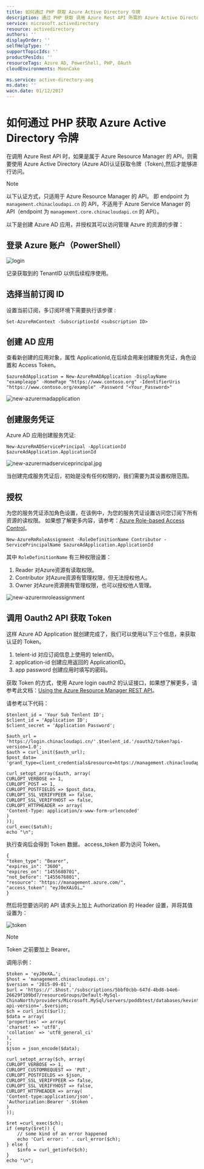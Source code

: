 ```yaml
---
title: 如何通过 PHP 获取 Azure Active Directory 令牌
description: 通过 PHP 获取 调用 Azure Rest API 所需的 Azure Active Directory 令牌
service: microsoft.activedirectory
resource: activedirectory
authors: ''
displayOrder: ''
selfHelpType: ''
supportTopicIds: ''
productPesIds: ''
resourceTags: Azure AD, PowerShell, PHP, OAuth
cloudEnvironments: MoonCake

ms.service: active-directory-aog
ms.date: ''
wacn.date: 01/12/2017
---
```


# 如何通过 PHP 获取 Azure Active Directory 令牌

在调用 Azure Rest API 时，如果是属于 Azure Resource Manager 的 API，则需要使用 Azure Active Directory (Azure AD)认证获取令牌（Token),然后才能够进行访问。

>[!NOTE]
>以下认证方式，只适用于 Azure Resource Manager 的 API。 即 endpoint 为 `management.chinacloudapi.cn` 的 API，不适用于 Azure Service Manager 的 API（endpoint 为 `management.core.chinacloudapi.cn` 的 API）。

以下是创建 Azure AD 应用，并授权其可以访问管理 Azure 的资源的步骤：

## 登录 Azure 账户（PowerShell）

![login](./media/aog-active-directory-howto-get-arm-token-by-php/login.jpg)

记录获取到的 TenantID 以供后续程序使用。

## 选择当前订阅 ID

设置当前订阅，多订阅环境下需要执行该步骤 :

```
Set-AzureRmContext -SubscriptionId <subscription ID>
```

## 创建 AD 应用

查看新创建的应用对象，属性 ApplicationId,在后续会用来创建服务凭证，角色设置和 Access Token。

```
$azureAdApplication = New-AzureRmADApplication -DisplayName "exampleapp" -HomePage "https://www.contoso.org" -IdentifierUris "https://www.contoso.org/example" -Password "<Your_Password>"
```

![new-azurermadapplication](./media/aog-active-directory-howto-get-arm-token-by-php/new-azurermadapplication.jpg)

## 创建服务凭证

Azure AD 应用创建服务凭证:

```
New-AzureRmADServicePrincipal -ApplicationId $azureAdApplication.ApplicationId
```

![new-azurermadserviceprincipal.jpg](./media/aog-active-directory-howto-get-arm-token-by-php/new-azurermadserviceprincipal.jpg)

当创建完成服务凭证后，初始是没有任何权限的，我们需要为其设置权限范围。

## 授权

为您的服务凭证添加角色设置，在该例中，为您的服务凭证设置访问您订阅下所有资源的读权限。 如果想了解更多内容，请参考：[Azure Role-based Access Control](https://azure.microsoft.com/en-us/documentation/articles/role-based-access-control-what-is/)。

```
New-AzureRmRoleAssignment -RoleDefinitionName Contributor -ServicePrincipalName $azureAdApplication.ApplicationId
```

其中 `RoleDefinitionName` 有三种权限设置：

1. Reader      对Azure资源有读取权限。
2. Contributor 对Azure资源有管理权限，但无法授权他人。
3. Owner       对Azure资源拥有管理权限，也可以授权他人管理。

![new-azurermroleassignment](./media/aog-active-directory-howto-get-arm-token-by-php/new-azurermroleassignment.jpg)

## 调用 Oauth2 API 获取 Token

这样 Azure AD Application 就创建完成了，我们可以使用以下三个信息，来获取认证的 Token。

1. telent-id      对应订阅信息上使用的 telentID。
2. application-id 创建应用返回的 ApplicationID。
3. app password   创建应用时填写的密码。

获取 Token 的方式，使用 Azure login oauth2 的认证接口，如果想了解更多，请参考此文档：[Using the Azure Resource Manager REST API](https://blogs.msdn.microsoft.com/cloud_solution_architect/2016/02/20/using-the-azure-resource-manager-rest-api/)。

请参考以下代码：

```
$tenlent_id = 'Your Sub Tenlent ID';
$client_id = 'Application ID';
$client_secret = 'Application Password';

$auth_url = 'https://login.chinacloudapi.cn/'.$tenlent_id.'/oauth2/token?api-version=1.0';
$auth = curl_init($auth_url);
$post_data= 'grant_type=client_credentials&resource=https://management.chinacloudapi.cn/&client_id='.$client_id.'&client_secret='.urlencode($client_secret);

curl_setopt_array($auth, array(
CURLOPT_VERBOSE => 1,
CURLOPT_POST => 1,
CURLOPT_POSTFIELDS => $post_data,
CURLOPT_SSL_VERIFYPEER => false,
CURLOPT_SSL_VERIFYHOST => false,
CURLOPT_HTTPHEADER => array(
'Content-Type: application/x-www-form-urlencoded'
)
));
curl_exec($atuh);
echo "\n";
```

执行查询后会得到 Token 数据， access_token 即为访问 Token。

```
{
"token_type": "Bearer",
"expires_in": "3600",
"expires_on": "1455680701",
"not_before": "1455676801",
"resource": "https://management.azure.com/",
"access_token": "eyJ0eXAiOi…"
}
```

然后将您要访问的 API 请求头上加上 Authorization 的 Header 设置，并将其值设置为：

![token](./media/aog-active-directory-howto-get-arm-token-by-php/token.jpg)

>[!NOTE]
>Token 之前要加上 Bearer。

调用示例：

```
$token = 'eyJ0eXA…';
$host = 'management.chinacloudapi.cn';
$version = '2015-09-01';
$url = 'https://'.$host.'/subscriptions/5bbf0cbb-647d-4bd8-b4e6-26629f109bd7/resourceGroups/Default-MySql-ChinaNorth/providers/Microsoft.MySql/servers/poddbtest/databases/kevintest?api-version='.$version;
$ch = curl_init($url);
$data = array(
'properties' => array(
'charset' => 'utf8',
'collation' => 'utf8_general_ci'
),
);
$json = json_encode($data);

curl_setopt_array($ch, array(
CURLOPT_VERBOSE => 1,
CURLOPT_CUSTOMREQUEST => 'PUT',
CURLOPT_POSTFIELDS => $json,
CURLOPT_SSL_VERIFYPEER => false,
CURLOPT_SSL_VERIFYHOST => false,
CURLOPT_HTTPHEADER => array(
'Content-type:application/json',
'Authorization:Bearer '.$token
)
));

$ret =curl_exec($ch);
if (empty($ret)) {
    // some kind of an error happened
    echo 'Curl error: ' . curl_error($ch);
} else {
    $info = curl_getinfo($ch);
}
echo "\n";
```